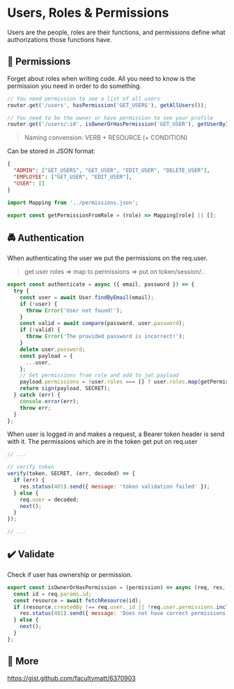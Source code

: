 # Users, Roles & Permissions

Users are the people, roles are their functions, and permissions define what authorizations those functions have.

## :memo: Permissions

Forget about roles when writing code. All you need to know is the permission you need in order to do something.

```javascript
// You need permission to see a list of all users
router.get('/users', hasPermission('GET_USERS'), getAllUsers());

// You need to be the owner or have permission to see your profile
router.get('/users/:id', isOwnerOrHasPermission('GET_USER'), getUserById(req.params.id));
```

> Naming convension: VERB + RESOURCE (+ CONDITION)

Can be stored in JSON format:

```json
{
  "ADMIN": ["GET_USERS", "GET_USER", "EDIT_USER", "DELETE_USER"],
  "EMPLOYEE": ["GET_USER", "EDIT_USER"],
  "USER": []
}
```

```javascript
import Mapping from '../permissions.json';

export const getPermissionFromRole = (role) => Mapping[role] || [];
```

## :oncoming_police_car: Authentication

When authenticating the user we put the permissions on the req.user.

> get user roles => map to permissions => put on token/session/..

```javascript
export const authenticate = async ({ email, password }) => {
  try {
    const user = await User.findByEmail(email);
    if (!user) {
      throw Error('User not found!');
    }
    const valid = await compare(password, user.password);
    if (!valid) {
      throw Error('The provided password is incorrect!');
    }
    delete user.password;
    const payload = {
      ...user,
    };
    // Get permissions from role and add to jwt payload
    payload.permissions = !user.roles === [] ? user.roles.map(getPermissionFromRole) : [];
    return sign(payload, SECRET);
  } catch (err) {
    console.error(err);
    throw err;
  }
};
```

When user is logged in and makes a request, a Bearer token header is send with it.
The permissions which are in the token get put on req.user

```javascript
// ...

// verify token
verify(token, SECRET, (err, decoded) => {
  if (err) {
    res.status(401).send({ message: 'token validation failed' });
  } else {
    req.user = decoded;
    next();
  }
});

// ...
```

## :heavy_check_mark: Validate

Check if user has ownership or permission.

```javascript
export const isOwnerOrHasPermission = (permission) => async (req, res, next) => {
  const id = req.params.id;
  const resource = await fetchResource(id);
  if (resource.createdBy !== req.user._id || !req.user.permissions.includes(permission)) {
    res.status(401).send({ message: 'Does not have correct permissions' });
  } else {
    next();
  }
};
```

## :beginner: More

https://gist.github.com/facultymatt/6370903
